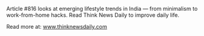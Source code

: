 Article #816 looks at emerging lifestyle trends in India — from minimalism to work-from-home hacks. Read Think News Daily to improve daily life.

Read more at: www.thinknewsdaily.com